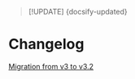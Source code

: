 > [!UPDATE] {docsify-updated}
# Changelog

<!-- <div class="small-table compact-table">

| Since protocol version | Message | Comment |
|:----------------------:|---------|---------|
| 2 | All | 2020-03-02: Update to version 2 of the interface. |
| 1 | All | 2018-10-22: Initial version. |

</div> -->

[Migration from v3 to v3.2](charge-controllers/secc_generic/secc_bidirectional#Migration-from-v3-to-v3.2)
